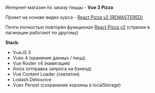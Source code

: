 Интернет-магазин по заказу пиццы - **Vue 3 Pizza**

Проект на основе видео курса - [React Pizza v2 (REMASTERED)](https://www.youtube.com/playlist?list=PL0FGkDGJQjJG9eI85xM1_iLIf6BcEdaNl)

Почти полностью повторён функционал [React Pizza v2](https://github.com/Rootdiv/pizza) (стрелки в пагинации работают по другому)

**Stack:**

- VueJS 3
- Vuex 4 (хранение данных / пицц)
- Vue Router v4 (навигация)
- Axios (отправка запроса на бэкенд)
- Vue Content Loader (скелетон)
- Lodash.Debounce
- Vuex Persist (сохранение корзины в localStorage)
